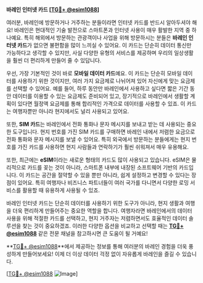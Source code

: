 **바레인 인터넷 카드 [[TG💪+ @esim1088](https://t.me/s/esim1088)]**

여러분, 바레인에 방문하거나 거주하는 분들이라면 인터넷 카드를 반드시 알아두셔야 해요! 바레인은 현대적인 기술 발전으로 스마트폰과 인터넷 사용이 매우 활발한 지역 중 하나예요. 특히 해외에서 방문하는 관광객이나 사업을 위해 방문하시는 분들은 **바레인 인터넷 카드**가 없으면 불편함을 많이 느끼실 수 있어요. 이 카드는 단순히 데이터 통신만 가능하다고 생각할 수 있지만, 사실 다양한 유형의 서비스를 제공하며 우리의 일상생활을 훨씬 더 편리하게 만들어 줄 수 있답니다.

우선, 가장 기본적인 것이 바로 **모바일 데이터 카드**예요. 이 카드는 단순히 모바일 데이터를 사용하기 위한 것이지만, 여러 가지 요금제로 나뉘어져 있어 자신에게 맞는 요금제를 선택할 수 있어요. 예를 들어, 하루 동안만 바레인에서 사용하고 싶다면 짧은 기간 동안 데이터를 이용할 수 있는 요금제도 준비되어 있고, 장기적으로 바레인에서 생활할 계획이 있다면 월정액 요금제를 통해 합리적인 가격으로 데이터를 사용할 수 있죠. 이 카드는 여행자뿐만 아니라 현지에서도 널리 사용되고 있어요.

또한, **SIM 카드**는 바레인에서 전화 통화나 문자 메시지를 보내고 받는 데 사용되는 중요한 도구입니다. 현지 번호를 가진 SIM 카드를 구매하면 바레인 내에서 저렴한 요금으로 전화 통화와 문자 메시지를 보낼 수 있어요. 특히 외국에서 방문하는 분들에게는 현지 번호를 가진 카드를 사용하면 현지 사람들과 연락하기가 훨씬 쉬워져서 매우 유용해요.

또한, 최근에는 **eSIM**이라는 새로운 형태의 카드도 많이 사용되고 있습니다. eSIM은 물리적으로 카드를 꽂는 것이 아니라, 스마트폰 내부에 내장된 소프트웨어 기반의 카드입니다. 이 카드는 공간을 절약할 수 있을 뿐만 아니라, 쉽게 설정하고 변경할 수 있다는 장점이 있어요. 특히 여행자나 비즈니스 파트너들이 여러 국가를 다니면서 다양한 로밍 서비스를 활용할 때 유용하게 사용될 수 있죠.

바레인 인터넷 카드는 단순히 데이터를 사용하기 위한 도구가 아니라, 현지 생활과 여행을 더욱 편리하게 만들어주는 중요한 역할을 합니다. 여행자라면 바레인에서의 데이터 사용을 위해 적절한 카드를 선택하고, 현지 거주자는 저렴하면서도 효율적인 데이터 솔루션을 찾는 것이 중요하겠죠. 이러한 다양한 옵션을 비교하고 선택할 때는 **[TG💪+ @esim1088](https://t.me/s/esim1088)** 같은 전문 채널을 참고하시면 큰 도움이 될 거예요!

**[TG💪+ @esim1088](https://t.me/s/esim1088)**에서 제공하는 정보를 통해 여러분의 바레인 경험을 더욱 풍성하게 만들어보세요! 이제 더 이상 데이터 걱정 없이 자유롭게 바레인을 즐길 수 있습니다. 

[[TG💪+ @esim1088](https://t.me/s/esim1088) ![Image](https://i.postimg.cc/Y0z9fWf4/image.png)]